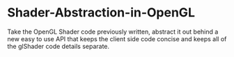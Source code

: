 # Shader-Abstraction-in-OpenGL
Take the OpenGL Shader code previously written, abstract it out behind a new easy to use API that keeps the client side code concise and keeps all of the glShader code details separate.
